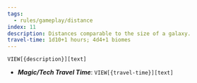 ```yaml
---
tags:
  - rules/gameplay/distance
index: 11
description: Distances comparable to the size of a galaxy.
travel-time: 1d10+1 hours; 4d4+1 biomes
---
```

`VIEW[{description}][text]`

- ***Magic/Tech Travel Time***: `VIEW[{travel-time}][text]`
